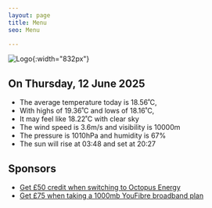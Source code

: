 ```yaml
---
layout: page
title: Menu
seo: Menu

---
```


![Logo](/images/logo.jpg){:width="832px"}

<!-- weather_marker starts -->
## On Thursday, 12 June 2025

- The average temperature today is 18.56˚C,
- With highs of 19.36˚C and lows of 18.16˚C,
- It may feel like 18.22˚C with clear sky
- The wind speed is 3.6m/s and visibility is 10000m
- The pressure is 1010hPa and humidity is 67%
- The sun will rise at 03:48 and set at 20:27

<!-- weather_marker ends -->

## Sponsors

- [Get £50 credit when switching to Octopus Energy](https://bit.ly/3oD1nnS)
- [Get £75 when taking a 1000mb YouFibre broadband plan](https://aklam.io/91zWhU?)
